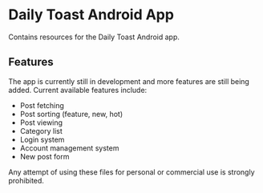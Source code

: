 # Daily Toast Android App
Contains resources for the Daily Toast Android app.

## Features
The app is currently still in development and more features are still being added. Current available features include:
- Post fetching
- Post sorting (feature, new, hot)
- Post viewing
- Category list
- Login system
- Account management system
- New post form

Any attempt of using these files for personal or commercial use is strongly prohibited.
